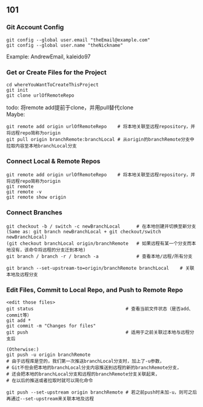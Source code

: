 ## 101

### Git Account Config
```
git config --global user.email "theEmail@example.com"
git config --global user.name "theNickname"
```
Example: AndrewEmail, kaleido97

### Get or Create Files for the Project
```
cd whereYouWantToCreateThisProject
git init
git clone urlOfRemoteRepo
```

todo: 将remote add提前于clone，并用pull替代clone <br/>
Maybe:
``` 
git remote add origin urlOfRemoteRepo    # 将本地关联至远程repository，并将远程repo简称为origin
git pull origin branchRemote:branchLocal # 从origin的branchRemote分支中拉取内容至本地branchLocal分支
```

### Connect Local & Remote Repos
```
git remote add origin urlOfRemoteRepo    # 将本地关联至远程repository，并将远程repo简称为origin
git remote 
git remote -v
git remote show origin
```

### Connect Branches
```
git checkout -b / switch -c newBranchLocal      # 在本地创建并切换至新分支
(Same as: git branch newBranchLocal + git checkout/switch newBranchLocal)
(git checkout branchLocal origin/branchRemote   # 如果远程有某一个分支而本地没有，该命令将远程的分支迁到本地)
git branch / branch -r / branch -a		        # 查看本地/远程/所有分支

git branch --set-upstream-to=origin/branchRemote branchLocal	# 关联本地及远程分支
```

### Edit Files, Commit to Local Repo, and Push to Remote Repo 
```
<edit those files>
git status			                        # 查看当前文件状态（是否add、commit等）
git add *
git commit -m "Changes for files"
git push                                    # 适用于之前关联过本地与远程分支后

(Otherwise:)
git push -u origin branchRemote
# 由于远程库是空的，我们第一次推送branchLocal分支时，加上了-u参数，
# Git不但会把本地的branchLocal分支内容推送到远程的新的branchRemote分支，
# 还会把本地的branchLocal分支和远程的branchRemote分支关联起来，
# 在以后的推送或者拉取时就可以简化命令

git push --set-upstream origin branchRemote # 若之前push时未加-u，则可之后再通过--set-upstream来关联本地及远程
```

